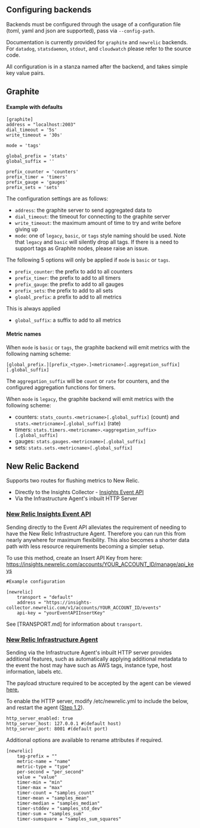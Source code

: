 Configuring backends
--------------------
Backends must be configured through the usage of a configuration file (toml, yaml and json are supported), pass via
`--config-path`.

Documentation is currently provided for `graphite` and `newrelic` backends.  For `datadog`, `statsdaemon`, `stdout`,
and `cloudwatch` please refer to the source code.

All configuration is in a stanza named after the backend, and takes simple key value pairs.

Graphite
--------
#### Example with defaults
```
[graphite]
address = "localhost:2003"
dial_timeout = '5s'
write_timeout = '30s'

mode = 'tags'

global_prefix = 'stats'
global_suffix = ''

prefix_counter = 'counters'
prefix_timer = 'timers'
prefix_gauge = 'gauges'
prefix_sets = 'sets'

```

The configuration settings are as follows:
- `address`: the graphite server to send aggregated data to
- `dial_timeout`: the timeout for connecting to the graphite server
- `write_timeout`: the maximum amount of time to try and write before giving up
- `mode`: one of `legacy`, `basic`, or `tags` style naming should be used.  Note that `legacy` and `basic` will
  silently drop all tags.  If there is a need to support tags as Graphite nodes, please raise an issue.

The following 5 options will only be applied if `mode` is `basic` or `tags`.
- `prefix_counter`: the prefix to add to all counters
- `prefix_timer`: the prefix to add to all timers
- `prefix_gauge`: the prefix to add to all gauges
- `prefix_sets`: the prefix to add to all sets
- `gloabl_prefix`: a prefix to add to all metrics

This is always applied
- `global_suffix`: a suffix to add to all metrics

#### Metric names
When `mode` is `basic` or `tags`, the graphite backend will emit metrics with the following naming scheme:

`[global_prefix.][prefix_<type>.]<metricname>[.aggregation_suffix][.global_suffix]`

The `aggregation_suffix` will be `count` or `rate` for counters, and the configured aggregation functions for timers.

When `mode` is `legacy`, the graphite backend will emit metrics with the following scheme:

- counters: `stats_counts.<metricname>[.global_suffix]` (count) and `stats.<metricname>[.global_suffix]` (rate)
- timers: `stats.timers.<metricname>.<aggregation_suffix>[.global_suffix]`
- gauges: `stats.gauges.<metricname>[.global_suffix]`
- sets: `stats.sets.<metricname>[.global_suffix]`


New Relic Backend
-----------------
Supports two routes for flushing metrics to New Relic.
- Directly to the Insights Collector - [Insights Event API](https://docs.newrelic.com/docs/insights/insights-data-sources/custom-data/send-custom-events-event-api)
- Via the Infrastructure Agent's inbuilt HTTP Server

### [New Relic Insights Event API](https://docs.newrelic.com/docs/insights/insights-data-sources/custom-data/send-custom-events-event-api)
Sending directly to the Event API alleviates the requirement of needing to have the New Relic Infrastructure Agent. Therefore you can run this from nearly anywhere for maximum flexibility. This also becomes a shorter data path with less resource requirements becoming a simpler setup.

To use this method, create an Insert API Key from here: https://insights.newrelic.com/accounts/YOUR_ACCOUNT_ID/manage/api_keys

```
#Example configuration

[newrelic]
    transport = "default"
    address = "https://insights-collector.newrelic.com/v1/accounts/YOUR_ACCOUNT_ID/events"
    api-key = "yourEventAPIInsertKey"
```

See [TRANSPORT.md] for information about `transport`.

### [New Relic Infrastructure Agent](https://newrelic.com/products/infrastructure)
Sending via the Infrastructure Agent's inbuilt HTTP server provides additional features, such as automatically applying additional metadata to the event the host may have such as AWS tags, instance type, host information, labels etc.

The payload structure required to be accepted by the agent can be viewed [here.](https://github.com/newrelic/infra-integrations-sdk/blob/master/docs/v2tov3.md#v2-json-full-sample)

To enable the HTTP server, modify /etc/newrelic.yml to include the below, and restart the agent ([Step 1.2](https://docs.newrelic.com/docs/integrations/host-integrations/host-integrations-list/statsd-monitoring-integration#install)).
```
http_server_enabled: true
http_server_host: 127.0.0.1 #(default host)
http_server_port: 8001 #(default port)
```

Additional options are available to rename attributes if required.
```
[newrelic]
	tag-prefix = ""
	metric-name = "name"
	metric-type = "type"
	per-second = "per_second"
	value = "value"
	timer-min = "min"
	timer-max = "max"
	timer-count = "samples_count"
	timer-mean = "samples_mean"
	timer-median = "samples_median"
	timer-stddev = "samples_std_dev"
	timer-sum = "samples_sum"
	timer-sumsquare = "samples_sum_squares"
```
